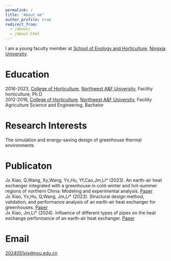 ```yaml
---
permalink: /
title: "About me"
author_profile: true
redirect_from: 
  - /about/
  - /about.html
---
```



I am a young faculty member at [School of Enology and Horticulture](https://wine.nxu.edu.cn/), [Ningxia University](https://www.nxu.edu.cn/).

# Education
2016-2023, [College of Horticulture](https://yyxy.nwafu.edu.cn/), [Northwest A&F University](https://www.nwsuaf.edu.cn/), Facility horticulture, Ph.D   
2012-2016, [College of Horticulture](https://yyxy.nwafu.edu.cn/), [Northwest A&F University](https://www.nwsuaf.edu.cn/), Facility Agriculture Science and Engineering, Bachelor

# Research Interests
The simulation and energy-saving design of greenhouse thermal environments


# Publicaton
Jx Xiao, Q,Wang, Xy,Wang, Yx,Hu, Yf,Cao,Jm,Li* (2023). An earth-air heat exchanger integrated with a greenhouse in cold-winter and hot-summer regions of northern China: Modeling and experimental analysis. [Paper](https://www.sciencedirect.com/science/article/pii/S1359431123009687?via%3Dihub)   
Jx Xiao, Yx,Hu, Q,Wang, Jm,Li* (2023). Structural design method, validation, and performance analysis of an earth-air heat exchanger for greenhouses. [Paper](https://www.sciencedirect.com/science/article/pii/S037565052300072X?via%3Dihub)   
Jx Xiao, Jm,Li* (2024). Influence of different types of pipes on the heat exchange performance of an earth-air heat exchanger. [Paper](https://www.sciencedirect.com/science/article/pii/S2214157X24001473?via%3Dihub)


# Email
2024051xjx@nxu.edu.cn
